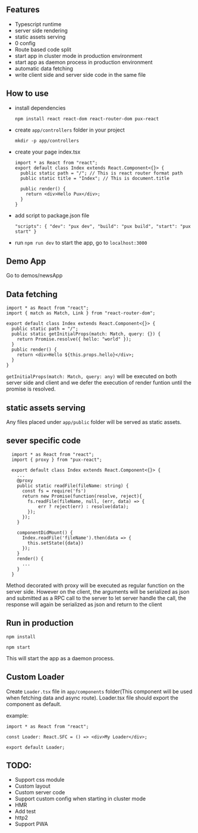 ## Features

- Typescript runtime
- server side rendering
- static assets serving
- 0 config
- Route based code split
- start app in cluster mode in production environment
- start app as daemon process in production environment
- automatic data fetching
- write client side and server side code in the same file

## How to use

- install dependencies

  `npm install react react-dom react-router-dom pux-react`

- create `app/controllers` folder in your project

  `mkdir -p app/controllers`

* create your page index.tsx

  ```tsx
  import * as React from "react";
  export default class Index extends React.Component<{}> {
    public static path = "/"; // This is react router format path
    public static title = "Index"; // This is document.title

    public render() {
      return <div>Hello Pux</div>;
    }
  }
  ```

- add script to package.json file

  `"scripts": { "dev": "pux dev", "build": "pux build", "start": "pux start" }`

- run `npm run dev` to start the app, go to `localhost:3000`

## Demo App

Go to demos/newsApp

## Data fetching

```tsx
import * as React from "react";
import { match as Match, Link } from "react-router-dom";

export default class Index extends React.Component<{}> {
  public static path = "/";
  public static getInitialProps(match: Match, query: {}) {
    return Promise.resolve({ hello: "world" });
  }
  public render() {
    return <div>Hello ${this.props.hello}</div>;
  }
}
```

`getInitialProps(match: Match, query: any)` will be executed on both server side and client and we defer the execution of render funtion until the promise is resolved.

## static assets serving

Any files placed under `app/public` folder will be served as static assets.

## sever specific code

```tsx
  import * as React from "react";
  import { proxy } from "pux-react";

  export default class Index extends React.Component<{}> {
    ...
    @proxy
    public static readFile(fileName: string) {
      const fs = require('fs')
      return new Promise(function(resolve, reject){
        fs.readFile(fileName, null, (err, data) => {
            err ? reject(err) : resolve(data);
        });
      });
    }

    componentDidMount() {
      Index.readFile('fileName').then(data => {
        this.setState({data})
      });
    }
    render() {
      ...
    }
  }

```

Method decorated with proxy will be executed as regular function on the server side. However on the client, the arguments will be serialized as json and submitted as a RPC call to the server to let server handle the call, the response will again be serialized as json and return to the client

## Run in production

`npm install`

`npm start`

This will start the app as a daemon process.

## Custom Loader

Create `Loader.tsx` file in `app/components` folder(This component will be used when fetching data and async route). Loader.tsx file should export the component as default.

example:

```tsx
import * as React from "react";

const Loader: React.SFC = () => <div>My Loader</div>;

export default Loader;
```

## TODO:

- Support css module
- Custom layout
- Custom server code
- Support custom config when starting in cluster mode
- HMR
- Add test
- http2
- Support PWA
